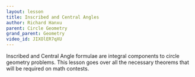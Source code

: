 ```yaml
---
layout: lesson
title: Inscribed and Central Angles
author: Richard Hanxu
parent: Circle Geometry
grand_parent: Geometry
video_id: JIXOlER7qXU
---
```


Inscribed and Central Angle formulae are integral components to circle geometry problems. 
This lesson goes over all the necessary theorems that will be required on math contests. 
